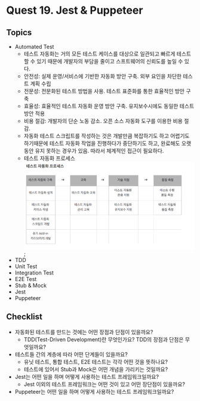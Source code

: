 # Quest 19. Jest & Puppeteer

## Topics
* Automated Test
	* 테스트 자동화는 거의 모든 테스트 케이스를 대상으로 일관되고 빠르게 테스트할 수 있기 때문에 개발자의 부담을 줄이고 스프트웨어의 신뢰도를 높일 수 있다.
  * 안전성: 실제 운영/서비스에 기반한 자동화 방안 구축. 외부 요인을 차단한 테스트 계획 수립
  * 전문성: 전문화된 테스트 방법을 사용. 테스트 표준화를 통한 효율적인 방안 구축
  * 효율성: 효율적인 테스트 자동화 운영 방안 구축. 유지보수시에도 동일한 테스트 방안 적용
  * 비용 절감: 개발자의 단순 노동 감소. 오픈 소스 자동화 도구를 이용한 비용 절감.
  * 자동화 테스트 스크립트를 작성하는 것은 개발만큼 복잡하기도 하고 어렵기도 하기때문에 테스트 자동화 작업을 진행하다가 중단하기도 하고, 완료해도 오랫동안 유지 못하는 경우가 있음. 따라서 체계적인 접근이 필요하다. 
  * 테스트 자동화 프로세스
  ![automated test process](./automated-test-process.png);
* TDD
* Unit Test
* Integration Test
* E2E Test
* Stub & Mock
* Jest
* Puppeteer

## Checklist
* 자동화된 테스트를 만드는 것에는 어떤 장점과 단점이 있을까요?
  * TDD(Test-Driven Development)란 무엇인가요? TDD의 장점과 단점은 무엇일까요?
* 테스트들 간의 계층에 따라 어떤 단계들이 있을까요?
  * 유닛 테스트, 통합 테스트, E2E 테스트는 각각 어떤 것을 뜻하나요?
  * 테스트에 있어서 Stub과 Mock은 어떤 개념을 가리키는 것일까요?
* Jest는 어떤 일을 하며 어떻게 사용하는 테스트 프레임워크일까요?
  * Jest 이외의 테스트 프레임워크는 어떤 것이 있고 어떤 장단점이 있을까요?
* Puppeteer는 어떤 일을 하며 어떻게 사용하는 테스트 프레임워크일까요?
